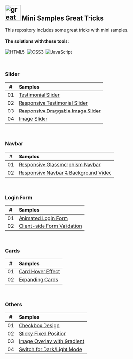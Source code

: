 ## <img src="https://user-images.githubusercontent.com/13468728/233831804-0f5c7ee5-d654-4c13-9c77-a5bd6dc4fe74.jpg" title="great tricks" alt="great tricks" width="50" height="50"/> Mini Samples Great Tricks

This repository includes some great tricks with mini samples.

#### The solutions with these tools:

![HTML5](https://img.shields.io/badge/-HTML5-E34F26?style=for-the-badge&logo=html5&logoColor=white)&nbsp;
![CSS3](https://img.shields.io/badge/-CSS3-1572B6?style=for-the-badge&logo=css3)&nbsp;
![JavaScript](https://img.shields.io/badge/Javascript-F7DF1E.svg?style=for-the-badge&logo=javascript&logoColor=black)&nbsp;

<!--
![TailwindCSS](https://img.shields.io/badge/-Tailwind_CSS-38B2AC?style=for-the-badge&logo=tailwind-css&logoColor=white)&nbsp;
![React](https://img.shields.io/badge/-React-%23404d59?style=for-the-badge&logo=react)&nbsp;
![Sass](https://img.shields.io/badge/-Sass-CC6699?style=for-the-badge&logo=sass&logoColor=white)&nbsp;
-->

<br>

### Slider
|  #  | Samples                                                                                             | 
| :-: | :---------------------------------------------------------------------------------------------------- | 
| 01  | [Testimonial Slider](https://github.com/ecemgo/mini-samples-great-tricks/tree/main/testimonial-slider-v1)   |
| 02  | [Responsive Testimonial Slider](https://github.com/ecemgo/mini-samples-great-tricks/tree/main/responsive-testimonial-slider)   |
| 03  | [Responsive Draggable Image Slider](https://github.com/ecemgo/mini-samples-great-tricks/tree/main/draggable-image-slider)   |
| 04  | [Image Slider](https://github.com/ecemgo/mini-samples-great-tricks/tree/main/image-slider)   |

<br>

### Navbar
|  #  | Samples                                                                                             | 
| :-: | :---------------------------------------------------------------------------------------------------- | 
| 01  | [Responsive Glassmorphism Navbar](https://github.com/ecemgo/mini-samples-great-tricks/tree/main/responsive-glassmorphism-navbar)   |
| 02  | [Responsive Navbar & Background Video](https://github.com/ecemgo/mini-samples-great-tricks/tree/main/responsive-navbar-background-video)            |

<br>

### Login Form
|  #  | Samples                                                                                              | 
| :-: | :---------------------------------------------------------------------------------------------------- | 
| 01  | [Animated Login Form](https://github.com/ecemgo/mini-samples-great-tricks/tree/main/animated-login-form)   |
| 02  | [Client-side Form Validation](https://github.com/ecemgo/mini-samples-great-tricks/tree/main/clientside-form-validation)   |

<br>

### Cards
|  #  | Samples                                                                                              | 
| :-: | :---------------------------------------------------------------------------------------------------- | 
| 01  | [Card Hover Effect](https://github.com/ecemgo/mini-samples-great-tricks/tree/main/card-hover-effect)   |
| 02  | [Expanding Cards](https://github.com/ecemgo/mini-samples-great-tricks/tree/main/expanding-cards-harry-potter)   |

<br>

### Others
|  #  | Samples                                                                                              | 
| :-: | :---------------------------------------------------------------------------------------------------- | 
| 01  | [Checkbox Design](https://github.com/ecemgo/mini-samples-great-tricks/tree/main/checkbox-design)     |
| 02  | [Sticky Fixed Position](https://github.com/ecemgo/mini-samples-great-tricks/tree/main/sticky-fixed-position)      |
| 03  | [Image Overlay with Gradient](https://github.com/ecemgo/mini-samples-great-tricks/tree/main/image-overlay-with-gradient)   |
| 04  | [Switch for Dark/Light Mode](https://github.com/ecemgo/mini-samples-great-tricks/tree/main/dark-light-switch)   | 
